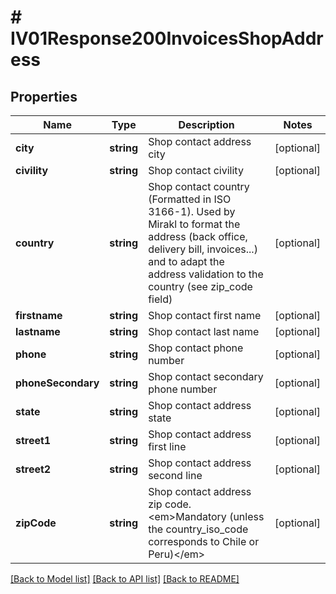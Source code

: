 # # IV01Response200InvoicesShopAddress

## Properties

Name | Type | Description | Notes
------------ | ------------- | ------------- | -------------
**city** | **string** | Shop contact address city | [optional]
**civility** | **string** | Shop contact civility | [optional]
**country** | **string** | Shop contact country (Formatted in ISO 3166-1). Used by Mirakl to format the address (back office, delivery bill, invoices...) and to adapt the address validation to the country (see zip_code field) | [optional]
**firstname** | **string** | Shop contact first name | [optional]
**lastname** | **string** | Shop contact last name | [optional]
**phone** | **string** | Shop contact phone number | [optional]
**phoneSecondary** | **string** | Shop contact secondary phone number | [optional]
**state** | **string** | Shop contact address state | [optional]
**street1** | **string** | Shop contact address first line | [optional]
**street2** | **string** | Shop contact address second line | [optional]
**zipCode** | **string** | Shop contact address zip code. &lt;em&gt;Mandatory (unless the country_iso_code corresponds to Chile or Peru)&lt;/em&gt; | [optional]

[[Back to Model list]](../../README.md#models) [[Back to API list]](../../README.md#endpoints) [[Back to README]](../../README.md)
